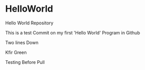 # HelloWorld
Hello World Repository

This is a test Commit on my first 'Hello World' Program in Github

Two lines Down

Kfir Green

Testing Before Pull
